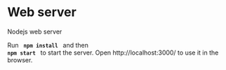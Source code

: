 # Web server

Nodejs web server 

Run <code> **npm install** </code>  and then <code> **npm start** </code> to start the server.
Open http://localhost:3000/ to use it in the browser.